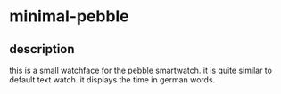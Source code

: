 # minimal-pebble

## description
this is a small watchface for the pebble smartwatch. it is quite similar to default text watch.
it displays the time in german words.

